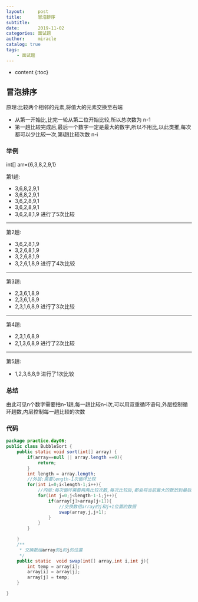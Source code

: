 ```yaml
---
layout:     post
title:      冒泡排序
subtitle:   
date:       2019-11-02
categories: 面试题
author:     miracle
catalog: true
tags:
    - 面试题
---
```


* content
{:toc}


## 冒泡排序

原理:比较两个相邻的元素,将值大的元素交换至右端  
* 从第一开始比,比完一轮从第二位开始比较,所以总次数为 n-1
* 第一趟比较完成后,最后一个数字一定是最大的数字,所以不用比,以此类推,每次都可以少比较一次,第i趟比较次数 n-i

### 举例
int[] arr={6,3,8,2,9,1}  

第1趟:
* 3,6,8,2,9,1
* 3,6,8,2,9,1
* 3,6,2,8,9,1
* 3,6,2,8,9,1
* 3,6,2,8,1,9
进行了5次比较  
---------------------------------
第2趟:
* 3,6,2,8,1,9
* 3,2,6,8,1,9
* 3,2,6,8,1,9
* 3,2,6,1,8,9
进行了4次比较
---------------------------------
第3趟:
* 2,3,6,1,8,9
* 2,3,6,1,8,9
* 2,3,1,6,8,9
进行了3次比较
---------------------------------
第4趟:
* 2,3,1,6,8,9
* 2,1,3,6,8,9
进行了2次比较
----------------------------------
第5趟:
* 1,2,3,6,8,9
进行了1次比较  

### 总结

由此可见n个数字需要拍n-1趟,每一趟比较n-i次,可以用双重循环语句,外层控制循环趟数,内层控制每一趟比较的次数

### 代码

```java
package practice.day06;
public class BubbleSort {
	public static void sort(int[] array) {
		if(array==null || array.length ==0){
			return;
		}
		int length = array.length;
		//外层:需要length-1次循环比较
		for(int i=0;i<length-1;i++){
			//内层:每次循环需要两两比较次数,每次比较后,都会将当前最大的数放到最后的位置,所以每次比较次数递减一次
			for(int j=0;j<length-1-i;j++){
				if(array[j]>array[j+1]){
					//交换数组array的j和j+1位置的数据
					swap(array,j,j+1);
				}
			}
		}

	}
	/**
	 * 交换数组array的i和j的位置
	 */
	public static  void swap(int[] array,int i,int j){
		int temp = array[i];
		array[i] = array[j];
		array[j] = temp;
	}

}
```